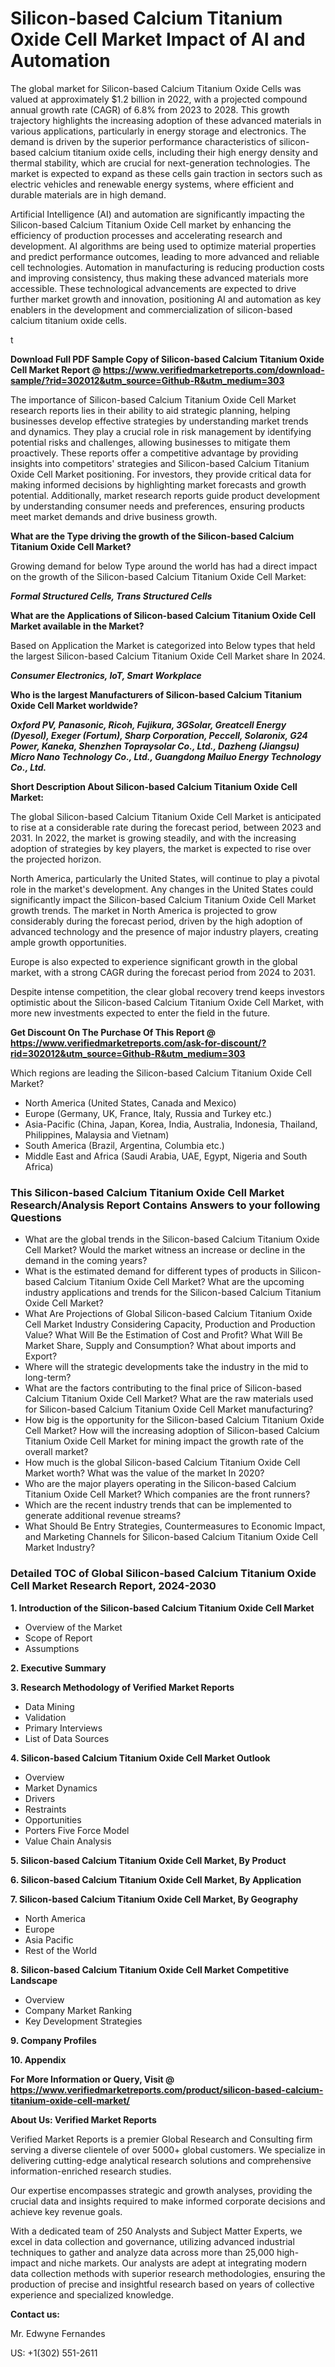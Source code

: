 <meta name="title" content="Global Silicon-based Calcium Titanium Oxide Cell Market Impact of AI and Automation"><meta name="description" content="The global market for Silicon-based Calcium Titanium Oxide Cells was valued at approximately $1.2 billion in 2022, with a projected compound annual growth rate (CAGR) "><meta name="title" content="Silicon-based Calcium Titanium Oxide Cell Market Size, Share, Scope, Trends, Growth, Opportunities, Analysis, Forecast"><h1>Silicon-based Calcium Titanium Oxide Cell Market Impact of AI and Automation</h1><p>The global market for Silicon-based Calcium Titanium Oxide Cells was valued at approximately $1.2 billion in 2022, with a projected compound annual growth rate (CAGR) of 6.8% from 2023 to 2028. This growth trajectory highlights the increasing adoption of these advanced materials in various applications, particularly in energy storage and electronics. The demand is driven by the superior performance characteristics of silicon-based calcium titanium oxide cells, including their high energy density and thermal stability, which are crucial for next-generation technologies. The market is expected to expand as these cells gain traction in sectors such as electric vehicles and renewable energy systems, where efficient and durable materials are in high demand.</p><p>Artificial Intelligence (AI) and automation are significantly impacting the Silicon-based Calcium Titanium Oxide Cell market by enhancing the efficiency of production processes and accelerating research and development. AI algorithms are being used to optimize material properties and predict performance outcomes, leading to more advanced and reliable cell technologies. Automation in manufacturing is reducing production costs and improving consistency, thus making these advanced materials more accessible. These technological advancements are expected to drive further market growth and innovation, positioning AI and automation as key enablers in the development and commercialization of silicon-based calcium titanium oxide cells.</p>t</p><p id="" class=""><strong>Download Full PDF Sample Copy of Silicon-based Calcium Titanium Oxide Cell Market Report @ <a href="https://www.verifiedmarketreports.com/download-sample/?rid=302012&utm_source=Github-R&utm_medium=303" target="_blank">https://www.verifiedmarketreports.com/download-sample/?rid=302012&utm_source=Github-R&utm_medium=303</a></strong></p><p>The importance of&nbsp;Silicon-based Calcium Titanium Oxide Cell Market research reports lies in their ability to aid strategic planning, helping businesses develop effective strategies by understanding market trends and dynamics. They play a crucial role in risk management by identifying potential risks and challenges, allowing businesses to mitigate them proactively. These reports offer a competitive advantage by providing insights into competitors' strategies and Silicon-based Calcium Titanium Oxide Cell Market positioning. For investors, they provide critical data for making informed decisions by highlighting market forecasts and growth potential. Additionally, market research reports guide product development by understanding consumer needs and preferences, ensuring products meet market demands and drive business growth.</p><p><strong>What are the&nbsp;Type driving the growth of the Silicon-based Calcium Titanium Oxide Cell Market?</strong></p><p id="" class="">Growing demand for below Type around the world has had a direct impact on the growth of the Silicon-based Calcium Titanium Oxide Cell Market:</p><em><strong>Formal Structured Cells, Trans Structured Cells</strong></em></p><strong>What are the&nbsp;Applications&nbsp;of Silicon-based Calcium Titanium Oxide Cell Market available in the Market?</strong></p><p id="" class="">Based on Application the Market is categorized into Below types that held the largest Silicon-based Calcium Titanium Oxide Cell Market share In 2024.</p><em><strong>Consumer Electronics, IoT, Smart Workplace</strong></em></p><strong>Who is the largest Manufacturers of Silicon-based Calcium Titanium Oxide Cell Market worldwide?</strong></p><p><em><strong>Oxford PV, Panasonic, Ricoh, Fujikura, 3GSolar, Greatcell Energy (Dyesol), Exeger (Fortum), Sharp Corporation, Peccell, Solaronix, G24 Power, Kaneka, Shenzhen Topraysolar Co., Ltd., Dazheng (Jiangsu) Micro Nano Technology Co., Ltd., Guangdong Mailuo Energy Technology Co., Ltd.</strong></em></p><p id="" class=""><strong>Short Description About Silicon-based Calcium Titanium Oxide Cell Market:</strong></p><p>The global Silicon-based Calcium Titanium Oxide Cell Market is anticipated to rise at a considerable rate during the forecast period, between 2023 and 2031. In 2022, the market is growing steadily, and with the increasing adoption of strategies by key players, the market is expected to rise over the projected horizon.</p><p>North America, particularly the United States, will continue to play a pivotal role in the market's development. Any changes in the United States could significantly impact the Silicon-based Calcium Titanium Oxide Cell Market growth trends. The market in North America is projected to grow considerably during the forecast period, driven by the high adoption of advanced technology and the presence of major industry players, creating ample growth opportunities.</p><p>Europe is also expected to experience significant growth in the global market, with a strong CAGR during the forecast period from 2024 to 2031.</p><p>Despite intense competition, the clear global recovery trend keeps investors optimistic about the Silicon-based Calcium Titanium Oxide Cell Market, with more new investments expected to enter the field in the future.</p><p id="" class=""><strong>Get Discount On The Purchase Of This Report @ <a href="https://www.verifiedmarketreports.com/ask-for-discount/?rid=302012&utm_source=Github-R&utm_medium=303" target="_blank">https://www.verifiedmarketreports.com/ask-for-discount/?rid=302012&utm_source=Github-R&utm_medium=303</a></strong></p>Which regions are leading the Silicon-based Calcium Titanium Oxide Cell Market?</p><ul><li>North America (United States, Canada and Mexico)</li><li>Europe (Germany, UK, France, Italy, Russia and Turkey etc.)</li><li>Asia-Pacific (China, Japan, Korea, India, Australia, Indonesia, Thailand, Philippines, Malaysia and Vietnam)</li><li>South America (Brazil, Argentina, Columbia etc.)</li><li>Middle East and Africa (Saudi Arabia, UAE, Egypt, Nigeria and South Africa)</li></ul><h3 id="" class="">This Silicon-based Calcium Titanium Oxide Cell Market Research/Analysis Report Contains Answers to your following Questions</h3><ul><li>What are the global trends in the Silicon-based Calcium Titanium Oxide Cell Market? Would the market witness an increase or decline in the demand in the coming years?</li><li>What is the estimated demand for different types of products in Silicon-based Calcium Titanium Oxide Cell Market? What are the upcoming industry applications and trends for the Silicon-based Calcium Titanium Oxide Cell Market?</li><li>What Are Projections of Global Silicon-based Calcium Titanium Oxide Cell Market Industry Considering Capacity, Production and Production Value? What Will Be the Estimation of Cost and Profit? What Will Be Market Share, Supply and Consumption? What about imports and Export?</li><li>Where will the strategic developments take the industry in the mid to long-term?</li><li>What are the factors contributing to the final price of Silicon-based Calcium Titanium Oxide Cell Market? What are the raw materials used for Silicon-based Calcium Titanium Oxide Cell Market manufacturing?</li><li>How big is the opportunity for the Silicon-based Calcium Titanium Oxide Cell Market? How will the increasing adoption of Silicon-based Calcium Titanium Oxide Cell Market for mining impact the growth rate of the overall market?</li><li>How much is the global Silicon-based Calcium Titanium Oxide Cell Market worth? What was the value of the market In 2020?</li><li>Who are the major players operating in the Silicon-based Calcium Titanium Oxide Cell Market? Which companies are the front runners?</li><li>Which are the recent industry trends that can be implemented to generate additional revenue streams?</li><li>What Should Be Entry Strategies, Countermeasures to Economic Impact, and Marketing Channels for Silicon-based Calcium Titanium Oxide Cell Market Industry?</li></ul><h3 id="" class="">Detailed TOC of Global Silicon-based Calcium Titanium Oxide Cell Market Research Report, 2024-2030</h3><p id="" class=""><strong>1. Introduction of the Silicon-based Calcium Titanium Oxide Cell Market</strong></p><ul><li>Overview of the Market</li><li>Scope of Report</li><li>Assumptions</li></ul><p id="" class=""><strong>2. Executive Summary</strong></p><p id="" class=""><strong>3. Research Methodology of Verified Market Reports</strong></p><ul><li>Data Mining</li><li>Validation</li><li>Primary Interviews</li><li>List of Data Sources</li></ul><p id="" class=""><strong>4. Silicon-based Calcium Titanium Oxide Cell Market Outlook</strong></p><ul><li>Overview</li><li>Market Dynamics</li><li>Drivers</li><li>Restraints</li><li>Opportunities</li><li>Porters Five Force Model</li><li>Value Chain Analysis</li></ul><p id="" class=""><strong>5. Silicon-based Calcium Titanium Oxide Cell Market, By Product</strong></p><p id="" class=""><strong>6. Silicon-based Calcium Titanium Oxide Cell Market, By Application</strong></p><p id="" class=""><strong>7. Silicon-based Calcium Titanium Oxide Cell Market, By Geography</strong></p><ul><li>North America</li><li>Europe</li><li>Asia Pacific</li><li>Rest of the World</li></ul><p id="" class=""><strong>8. Silicon-based Calcium Titanium Oxide Cell Market Competitive Landscape</strong></p><ul><li>Overview</li><li>Company Market Ranking</li><li>Key Development Strategies</li></ul><p id="" class=""><strong>9. Company Profiles</strong></p><p id="" class=""><strong>10. Appendix</strong></p><p id="" class=""><strong>For More Information or Query, Visit @ <a href="https://www.verifiedmarketreports.com/product/silicon-based-calcium-titanium-oxide-cell-market/" target="_blank">https://www.verifiedmarketreports.com/product/silicon-based-calcium-titanium-oxide-cell-market/</a></strong></p><p id="" class=""><strong>About Us: Verified Market Reports</strong></p><p id="" class="">Verified Market Reports is a premier Global Research and Consulting firm serving a diverse clientele of over 5000+ global customers. We specialize in delivering cutting-edge analytical research solutions and comprehensive information-enriched research studies.</p><p id="" class="">Our expertise encompasses strategic and growth analyses, providing the crucial data and insights required to make informed corporate decisions and achieve key revenue goals.</p><p id="" class="">With a dedicated team of 250 Analysts and Subject Matter Experts, we excel in data collection and governance, utilizing advanced industrial techniques to gather and analyze data across more than 25,000 high-impact and niche markets. Our analysts are adept at integrating modern data collection methods with superior research methodologies, ensuring the production of precise and insightful research based on years of collective experience and specialized knowledge.</p><p id="" class=""><strong>Contact us:</strong></p><p id="" class="">Mr. Edwyne Fernandes</p><p id="" class="">US: +1(302) 551-2611</p>